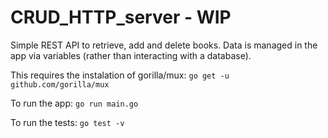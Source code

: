 # CRUD_HTTP_server - WIP 

Simple REST API to retrieve, add and delete books. Data is managed in the app via variables (rather than interacting with a database).

This requires the instalation of gorilla/mux: `go get -u github.com/gorilla/mux`

To run the app: `go run main.go` 

To run the tests: `go test -v`
